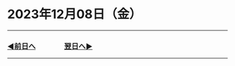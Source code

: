 # 2023年12月08日（金）

---

### [◀️前日へ](https://github.com/yuasys/chatty-journal/blob/main/2023/12/2023-12-07.md)&emsp;&emsp;&emsp;&emsp;[翌日へ▶️](https://github.com/yuasys/chatty-journal/blob/main/2023/12/2023-12-09.md)

---
